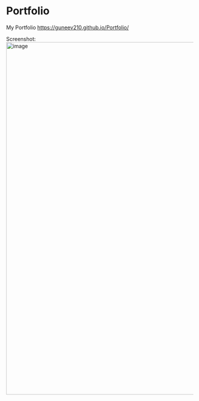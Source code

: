 # Portfolio
My Portfolio
https://guneev210.github.io/Portfolio/

Screenshot:
<img width="948" alt="image" src="https://github.com/guneev210/Portfolio/assets/72307436/823b0b6a-a7e8-461f-88ad-f030cde2c9ee">

